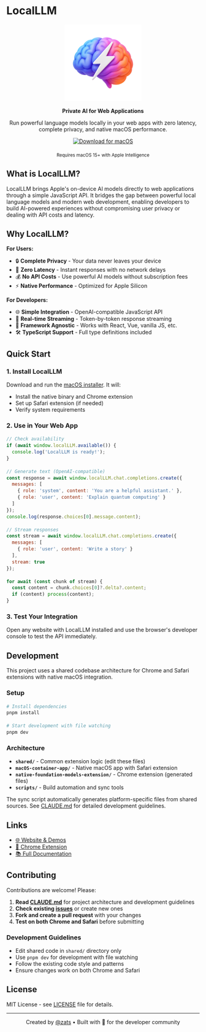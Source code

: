 # LocalLLM

<p align="center">
  <img src="docs/nfm.png" alt="LocalLLM Logo" width="200"/>
</p>

<p align="center">
  <strong>Private AI for Web Applications</strong>
</p>

<p align="center">
  Run powerful language models locally in your web apps with zero latency, complete privacy, and native macOS performance.
</p>

<p align="center">
  <a href="https://github.com/zats/local-llm/releases/latest/download/NativeFoundationModels.zip">
    <img src="https://img.shields.io/badge/Download-macOS%20App-blue?style=for-the-badge" alt="Download for macOS">
  </a>
</p>

<p align="center">
  <sub>Requires macOS 15+ with Apple Intelligence</sub>
</p>

## What is LocalLLM?

LocalLLM brings Apple's on-device AI models directly to web applications through a simple JavaScript API. It bridges the gap between powerful local language models and modern web development, enabling developers to build AI-powered experiences without compromising user privacy or dealing with API costs and latency.

## Why LocalLLM?

**For Users:**
- 🔒 **Complete Privacy** - Your data never leaves your device
- 🚀 **Zero Latency** - Instant responses with no network delays
- 💰 **No API Costs** - Use powerful AI models without subscription fees
- ⚡ **Native Performance** - Optimized for Apple Silicon

**For Developers:**
- 🌐 **Simple Integration** - OpenAI-compatible JavaScript API
- 📡 **Real-time Streaming** - Token-by-token response streaming
- 🔧 **Framework Agnostic** - Works with React, Vue, vanilla JS, etc.
- 🛠️ **TypeScript Support** - Full type definitions included

## Quick Start

### 1. Install LocalLLM
Download and run the [macOS installer](https://github.com/zats/local-llm/releases/latest/download/NativeFoundationModels.zip). It will:
- Install the native binary and Chrome extension
- Set up Safari extension (if needed)
- Verify system requirements

### 2. Use in Your Web App
```javascript
// Check availability
if (await window.localLLM.available()) {
  console.log('LocalLLM is ready!');
}

// Generate text (OpenAI-compatible)
const response = await window.localLLM.chat.completions.create({
  messages: [
    { role: 'system', content: 'You are a helpful assistant.' },
    { role: 'user', content: 'Explain quantum computing' }
  ]
});
console.log(response.choices[0].message.content);

// Stream responses
const stream = await window.localLLM.chat.completions.create({
  messages: [
    { role: 'user', content: 'Write a story' }
  ],
  stream: true
});

for await (const chunk of stream) {
  const content = chunk.choices[0]?.delta?.content;
  if (content) process(content);
}
```

### 3. Test Your Integration
Open any website with LocalLLM installed and use the browser's developer console to test the API immediately.

## Development

This project uses a shared codebase architecture for Chrome and Safari extensions with native macOS integration.

### Setup
```bash
# Install dependencies
pnpm install

# Start development with file watching
pnpm dev
```

### Architecture
- **`shared/`** - Common extension logic (edit these files)
- **`macOS-container-app/`** - Native macOS app with Safari extension
- **`native-foundation-models-extension/`** - Chrome extension (generated files)
- **`scripts/`** - Build automation and sync tools

The sync script automatically generates platform-specific files from shared sources. See [CLAUDE.md](CLAUDE.md) for detailed development guidelines.

## Links

- [🌐 Website & Demos](https://zats.github.io/native-foundation-models/)
- [🔗 Chrome Extension](https://chromewebstore.google.com/detail/native-foundation-models/jjmocainopehgedhgjpanckkalhiodmj)
- [📚 Full Documentation](https://zats.github.io/native-foundation-models/docs/)

## Contributing

Contributions are welcome! Please:

1. **Read [CLAUDE.md](CLAUDE.md)** for project architecture and development guidelines
2. **Check existing [issues](https://github.com/zats/local-llm/issues)** or create new ones
3. **Fork and create a pull request** with your changes
4. **Test on both Chrome and Safari** before submitting

### Development Guidelines
- Edit shared code in `shared/` directory only
- Use `pnpm dev` for development with file watching
- Follow the existing code style and patterns
- Ensure changes work on both Chrome and Safari

## License

MIT License - see [LICENSE](LICENSE) file for details.

---

<p align="center">
  Created by <a href="https://x.com/zats">@zats</a> • Built with 🖤 for the developer community
</p>